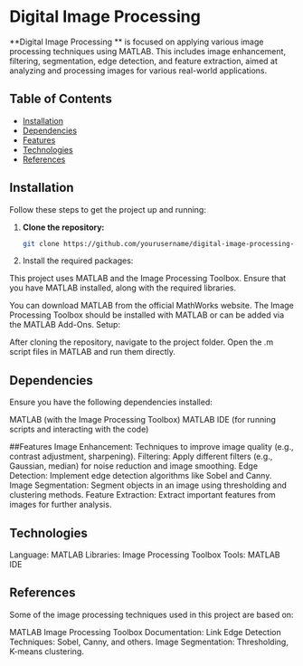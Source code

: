 # Digital Image Processing 

**Digital Image Processing ** is focused on applying various image processing techniques using MATLAB. This includes image enhancement, filtering, segmentation, edge detection, and feature extraction, aimed at analyzing and processing images for various real-world applications.

## Table of Contents
- [Installation](#installation)
- [Dependencies](#dependencies)
- [Features](#features)
- [Technologies](#technologies)
- [References](#references)

## Installation

Follow these steps to get the project up and running:

1. **Clone the repository:**

   ```bash
   git clone https://github.com/yourusername/digital-image-processing-matlab.git
2. Install the required packages:

This project uses MATLAB and the Image Processing Toolbox. Ensure that you have MATLAB installed, along with the required libraries.

You can download MATLAB from the official MathWorks website.
The Image Processing Toolbox should be installed with MATLAB or can be added via the MATLAB Add-Ons.
Setup:

After cloning the repository, navigate to the project folder.
Open the .m script files in MATLAB and run them directly.

## Dependencies
Ensure you have the following dependencies installed:

MATLAB (with the Image Processing Toolbox)
MATLAB IDE (for running scripts and interacting with the code)

##Features
Image Enhancement: Techniques to improve image quality (e.g., contrast adjustment, sharpening).
Filtering: Apply different filters (e.g., Gaussian, median) for noise reduction and image smoothing.
Edge Detection: Implement edge detection algorithms like Sobel and Canny.
Image Segmentation: Segment objects in an image using thresholding and clustering methods.
Feature Extraction: Extract important features from images for further analysis.

## Technologies
Language: MATLAB
Libraries: Image Processing Toolbox
Tools: MATLAB IDE

##  References
Some of the image processing techniques used in this project are based on:

MATLAB Image Processing Toolbox Documentation: Link
Edge Detection Techniques: Sobel, Canny, and others.
Image Segmentation: Thresholding, K-means clustering.
